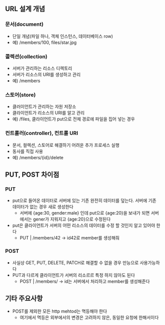 ## URL 설계 개념

### 문서(document)

- 단일 개념(파일 하나, 객체 인스턴스, 데이터베이스 row)
- 예) /members/100, files/star.jpg

### 콜렉션(collection)

- 서버가 관리하는 리소스 디렉토리
- 서버가 리소스의 URI를 생성하고 관리
- 예) /members

### 스토어(store)

- 클러이언트가 관리하는 자원 저장소
- 클라이언트가 리소스의 URI를 알고 관리
- 예) /files, 클라이언트가 put으로 전체 경로에 파일을 집어 넣는 경우

### 컨트롤러(controller), 컨트롤 URI

- 문서, 컬렉션, 스토어로 해결하기 어려운 추가 프로세스 실행
- 동사를 직접 사용
- 예) /members/{id}/delete

## PUT, POST 차이점

### PUT

- put으로 들어온 데이터로 서버에 있는 기존 완전히 데이터를 덮는다. 서버에 기존 데이터가 없는 경우 새로 생성한다
    - 서버에 {age:30, gender:male} 인데 put으로 {age:20}을 보내가 되면 서버에서는 gener가 지워지고 {age:20}으로 수정된다
- put은 클라이언트가 서버의 어떤 리소스의 데이터를 수정 할 것인지 알고 있어야 한다
    - PUT | /members/42 &rarr; id42로 member를 생성해줘

### POST

- 사실상 GET, PUT, DELETE, PATCH로 해결할 수 없을 경우 만능으로 사용가능하다
- PUT과 다르게 클라이언트가 서버의 리소르르 특정 하지 않아도 된다
    - POST | /members/ &rarr; id는 서버에서 처리하고 member를 생성해준다

## 기타 주요사항

- POST를 제외한 모든 http mehtod는 멱등해야 한다
    - 여기에서 멱등은 외부에서의 변경은 고려하지 않은, 동일한 요청에 한해서이다
